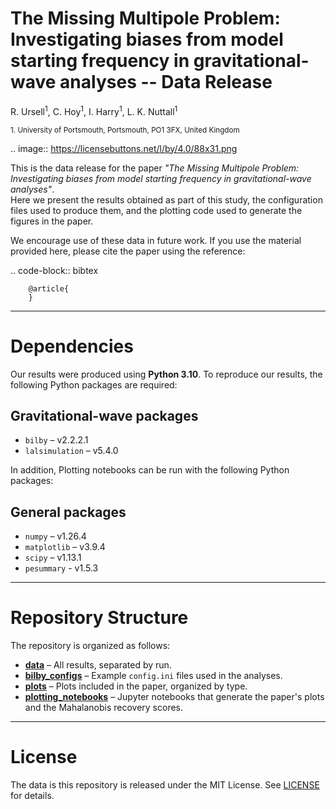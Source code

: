 # The Missing Multipole Problem: Investigating biases from model starting frequency in gravitational-wave analyses -- Data Release
R. Ursell<sup>1</sup>, C. Hoy<sup>1</sup>, I. Harry<sup>1</sup>, L. K. Nuttall<sup>1</sup>

<sub>1. University of Portsmouth, Portsmouth, PO1 3FX, United Kingdom</sub>

.. image:: https://licensebuttons.net/l/by/4.0/88x31.png

This is the data release for the paper _"The Missing Multipole Problem: Investigating biases from model starting frequency in gravitational-wave analyses"_.  
Here we present the results obtained as part of this study, the configuration files used to produce them, and the plotting code used to generate the figures in the paper.

We encourage use of these data in future work. If you use the material provided here, please cite the paper using the reference:

.. code-block:: bibtex

        @article{
        }

---

# Dependencies
Our results were produced using **Python 3.10**.  To reproduce our results, the following Python packages are required:

## Gravitational-wave packages
- `bilby` – v2.2.2.1
- `lalsimulation` – v5.4.0  

In addition, Plotting notebooks can be run with the following Python packages:

## General packages
- `numpy` – v1.26.4
- `matplotlib` – v3.9.4  
- `scipy` – v1.13.1
- `pesummary` - v1.5.3

---

# Repository Structure
The repository is organized as follows:

- **[data](./data)** – All results, separated by run.
- **[bilby_configs](./bilby_configs)** – Example `config.ini` files used in the analyses.
- **[plots](./plots)** – Plots included in the paper, organized by type.
- **[plotting_notebooks](./plotting_notebooks)** – Jupyter notebooks that generate the paper's plots and the Mahalanobis recovery scores.

---

# License
The data is this repository is released under the MIT License. See [LICENSE](./LICENSE) for details.
